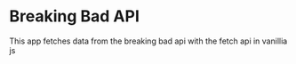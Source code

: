 # Breaking Bad API 

This app fetches data from the breaking bad api with the fetch api in vanillia js